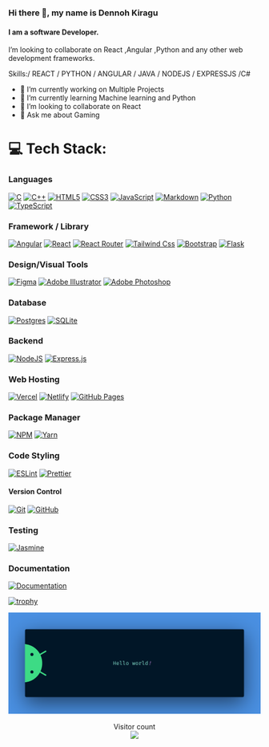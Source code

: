 ### Hi there 👋, my name is Dennoh Kiragu
#### I am a software Developer.
I’m looking to collaborate on React ,Angular ,Python and any other web development frameworks.

Skills:/ REACT / PYTHON / ANGULAR / JAVA / NODEJS / EXPRESSJS /C#

- 🔭 I’m currently working on Multiple Projects 
- 🌱 I’m currently learning Machine learning and Python 
- 👯 I’m looking to collaborate on React  
- 💬 Ask me about Gaming 


# 💻 Tech Stack:

### Languages

[![C](https://img.shields.io/badge/c-%2300599C.svg?style=for-the-badge&logo=c&logoColor=white)](https://www.gnu.org/software/gnu-c-manual/gnu-c-manual.html)
[![C++](https://img.shields.io/badge/c++-%2300599C.svg?style=for-the-badge&logo=c%2B%2B&logoColor=white)](https://cplusplus.com/doc/tutorial/)
[![HTML5](https://img.shields.io/badge/html5-%23E34F26.svg?style=for-the-badge&logo=html5&logoColor=white)](https://developer.mozilla.org/en-US/docs/Glossary/HTML5)
[![CSS3](https://img.shields.io/badge/css3-%231572B6.svg?style=for-the-badge&logo=css3&logoColor=white)](https://developer.mozilla.org/en-US/docs/Web/CSS)
[![JavaScript](https://img.shields.io/badge/javascript-%23323330.svg?style=for-the-badge&logo=javascript&logoColor=%23F7DF1E)](https://developer.mozilla.org/en-US/docs/Web/javascript)
[![Markdown](https://img.shields.io/badge/markdown-%23000000.svg?style=for-the-badge&logo=markdown&logoColor=white)](https://www.markdownguide.org/)
[![Python](https://img.shields.io/badge/python-3670A0?style=for-the-badge&logo=python&logoColor=ffdd54)](https://www.python.org/doc/)
[![TypeScript](https://img.shields.io/badge/typescript-%23007ACC.svg?style=for-the-badge&logo=typescript&logoColor=white)](https://www.typescriptlang.org/docs/)

### Framework / Library

[![Angular](https://img.shields.io/badge/angular-%23dd00319a.svg?style=for-the-badge&logo=angular&logoColor=%23ffffff)](https://angular.io)
[![React](https://img.shields.io/badge/react-%2320232a.svg?style=for-the-badge&logo=react&logoColor=%2361DAFB)](https://reactjs.org/docs/getting-started.html)
[![React Router](https://img.shields.io/badge/React_Router-CA4245?style=for-the-badge&logo=react-router&logoColor=white)](https://reactrouter.com/en/main)
[![Tailwind Css](https://img.shields.io/badge/tailwindcss-%230ea5e99a.svg?style=for-the-badge&logo=tailwindcss&logoColor=%23ffffff)](https://tailwindcss.com/docs/installation)
[![Bootstrap](https://img.shields.io/badge/bootstrap-%23563D7C.svg?style=for-the-badge&logo=bootstrap&logoColor=white)](https://getbootstrap.com/docs/5.3/getting-started/introduction/)
[![Flask](https://img.shields.io/badge/flask-%23000.svg?style=for-the-badge&logo=flask&logoColor=white)](https://flask.palletsprojects.com/en/2.2.x/)

### Design/Visual Tools

[![Figma](https://img.shields.io/badge/figma-%23F24E1E.svg?style=for-the-badge&logo=figma&logoColor=white)](https://www.figma.com/developers)
[![Adobe Illustrator](https://img.shields.io/badge/adobeillustrator-%23FF9A00.svg?style=for-the-badge&logo=adobeillustrator&logoColor=white)](https://helpx.adobe.com/illustrator/user-guide.html)
[![Adobe Photoshop](https://img.shields.io/badge/adobephotoshop-%2331A8FF.svg?style=for-the-badge&logo=adobephotoshop&logoColor=white)](https://helpx.adobe.com/photoshop/user-guide.html)

### Database
[![Postgres](https://img.shields.io/badge/postgres-%23316192.svg?style=for-the-badge&logo=postgresql&logoColor=white)](https://www.postgresql.org/docs/)
[![SQLite](https://img.shields.io/badge/sqlite-%2307405e.svg?style=for-the-badge&logo=sqlite&logoColor=white)](https://www.sqlite.org/docs.html)

### Backend
[![NodeJS](https://img.shields.io/badge/node.js-6DA55F?style=for-the-badge&logo=node.js&logoColor=white)](https://nodejs.org/en/docs/)
[![Express.js](https://img.shields.io/badge/express.js-%23404d59.svg?style=for-the-badge&logo=express&logoColor=%2361DAFB)](http://expressjs.com/)


### Web Hosting
[![Vercel](https://img.shields.io/badge/vercel-%23000000.svg?style=for-the-badge&logo=vercel&logoColor=white)](https://vercel.com/docs)
[![Netlify](https://img.shields.io/badge/netlify-%23000000.svg?style=for-the-badge&logo=netlify&logoColor=#00C7B7)](https://docs.netlify.com/)
[![GitHub Pages](https://img.shields.io/badge/-GitHub%20Pages-000?style=for-the-badge&logo=github)](https://docs.github.com/en/pages)

### Package Manager
[![NPM](https://img.shields.io/badge/NPM-%23000000.svg?style=for-the-badge&logo=npm&logoColor=white)](https://docs.npmjs.com/)
[![Yarn](https://img.shields.io/badge/yarn-%232C8EBB.svg?style=for-the-badge&logo=yarn&logoColor=white)](https://classic.yarnpkg.com/lang/en/docs/)

### Code Styling
[![ESLint](https://img.shields.io/badge/ESLint-4B3263?style=for-the-badge&logo=eslint&logoColor=white)](https://eslint.org/docs/latest/)
[![Prettier](https://img.shields.io/badge/prettier-1a2b34?style=for-the-badge&logo=prettier&logoColor=white)](https://prettier.io/docs/en/index.html)

#### Version Control
[![Git](https://img.shields.io/badge/-Git-000?style=for-the-badge&logo=git)](https://git-scm.com/doc)
[![GitHub](https://img.shields.io/badge/-GitHub-000?style=for-the-badge&logo=github)](https://docs.github.com/en)

### Testing
[![Jasmine](https://img.shields.io/badge/jasmine-%238A4182.svg?style=for-the-badge&logo=jasmine&logoColor=white)](https://jasmine.github.io/)

### Documentation
[![Documentation](https://img.shields.io/badge/docusaurus-%25c2a0.svg?style=for-the-badge&logo=docusaurus&logoColor=white)](https://docusaurus.io/docs/)
<!-- # 📊 GitHub Stats: -->
<!-- ![](https://github-readme-stats.vercel.app/api?username=grand-rick001&theme=midnight-purple&hide_border=false&include_all_commits=false&count_private=false)<br/> -->
<!-- ![](https://github-readme-streak-stats.herokuapp.com/?user=grand-rick001&theme=midnight-purple&hide_border=false)<br/> -->
<!-- ![](https://github-readme-stats.vercel.app/api/top-langs/?username=grand-rick001&theme=midnight-purple&hide_border=false&include_all_commits=false&count_private=false&layout=compact) -->



[![trophy](https://github-profile-trophy.vercel.app/?username=ryo-ma&theme=dennohkiragu)](https://github.com/ryo-ma/github-profile-trophy)

<img src="https://raw.githubusercontent.com/dennohkiragu/dennohkiragu/master/resources/banner.png" alt="Welcome-To-My-Page">

<p align="center"> 
  Visitor count<br>
  <img src="https://profile-counter.glitch.me/sagar-dennohkiragu/count.svg" />
</p>

